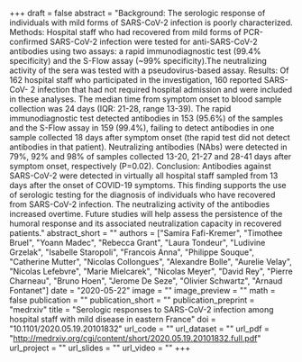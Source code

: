 +++
draft = false
abstract = "Background: The serologic response of individuals with mild forms of SARS-CoV-2 infection is poorly characterized. Methods: Hospital staff who had recovered from mild forms of PCR-confirmed SARS-CoV-2 infection were tested for anti-SARS-CoV-2 antibodies using two assays: a rapid immunodiagnostic test (99.4% specificity) and the S-Flow assay (~99% specificity).The neutralizing activity of the sera was tested with a pseudovirus-based assay. Results: Of 162 hospital staff who participated in the investigation, 160 reported SARS-CoV- 2 infection that had not required hospital admission and were included in these analyses. The median time from symptom onset to blood sample collection was 24 days (IQR: 21-28, range 13-39). The rapid immunodiagnostic test detected antibodies in 153 (95.6%) of the samples and the S-Flow assay in 159 (99.4%), failing to detect antibodies in one sample collected 18 days after symptom onset (the rapid test did not detect antibodies in that patient). Neutralizing antibodies (NAbs) were detected in 79%, 92% and 98% of samples collected 13-20, 21-27 and 28-41 days after symptom onset, respectively (P=0.02). Conclusion: Antibodies against SARS-CoV-2 were detected in virtually all hospital staff sampled from 13 days after the onset of COVID-19 symptoms. This finding supports the use of serologic testing for the diagnosis of individuals who have recovered from SARS-CoV-2 infection. The neutralizing activity of the antibodies increased overtime. Future studies will help assess the persistence of the humoral response and its associated neutralization capacity in recovered patients."
abstract_short = ""
authors = ["Samira Fafi-Kremer", "Timothee Bruel", "Yoann Madec", "Rebecca Grant", "Laura Tondeur", "Ludivine Grzelak", "Isabelle Staropoli", "Francois Anna", "Philippe Souque", "Catherine Mutter", "Nicolas Collongues", "Alexandre Bolle", "Aurelie Velay", "Nicolas Lefebvre", "Marie Mielcarek", "Nicolas Meyer", "David Rey", "Pierre Charneau", "Bruno Hoen", "Jerome De Seze", "Olivier Schwartz", "Arnaud Fontanet"]
date = "2020-05-22"
image = ""
image_preview = ""
math = false
publication = ""
publication_short = ""
publication_preprint = "medrxiv"
title = "Serologic responses to SARS-CoV-2 infection among hospital staff with mild disease in eastern France"
doi = "10.1101/2020.05.19.20101832"
url_code = ""
url_dataset = ""
url_pdf = "http://medrxiv.org/cgi/content/short/2020.05.19.20101832.full.pdf"
url_project = ""
url_slides = ""
url_video = ""
+++